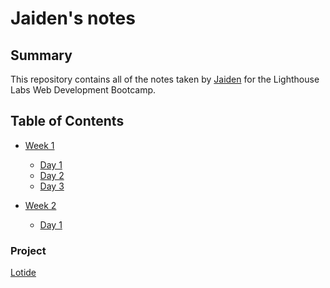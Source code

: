 # Jaiden's notes

## Summary

This repository contains all of the notes taken by [Jaiden](https://github.com/Jaidenpearson) for the Lighthouse Labs Web Development Bootcamp.

## Table of Contents

- [Week 1](/Week_1/)
  - [Day 1](/Week_1/Day_1/what-should-I-do-for-lunch.md)
  - [Day 2](/Week_1/Day_2/Markdown-cheatsheet.md)
  - [Day 3](/Week_1/Day_3/TheDevWorkflow.md)

- [Week 2](/Week_2/)
  - [Day 1](/Week_2/day_1/objects_in_JS.md)

### Project

[Lotide]()